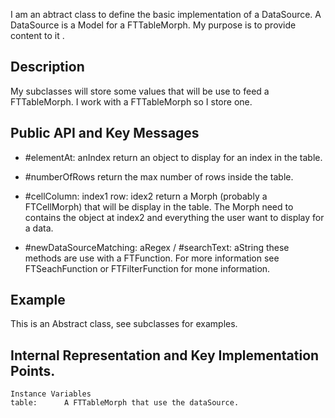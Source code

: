 I am an abtract class to define the basic implementation of a DataSource. A DataSource is a Model for a FTTableMorph. My purpose is to provide content to it .Description--------------------My subclasses will store some values that will be use to feed a FTTableMorph. I work with a FTTableMorph so I store one.Public API and Key Messages--------------------- #elementAt: anIndex 		return an object to display for an index in the table.		- #numberOfRows 			return the max number of rows inside the table.			- #cellColumn: index1 row: idex2 		return a Morph (probably a FTCellMorph) that will be display in the table. The Morph need to contains the object at index2 and everything the user want to display for a data.		- #newDataSourceMatching: aRegex / #searchText: aString 		these methods are use with a FTFunction. For more information see FTSeachFunction or FTFilterFunction for mone information.Example-------------------This is an Abstract class, see subclasses for examples. Internal Representation and Key Implementation Points.-------------------    Instance Variables	table:		A FTTableMorph that use the dataSource.